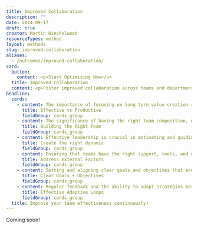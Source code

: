 ```yaml
---
title: Improved Collaboration
description: ""
date: 2024-09-17
draft: true
creator: Martin Hinshelwood
resourceTypes: method
layout: methods
slug: improved-collaboration
aliases:
  - /outcomes/improved-collaboration/
card:
  button:
    content: <p>Start Optimizing Now</p>
  title: Improved Collaboration
  content: <p>Foster improved collaboration across teams and departments, leading to better communication, transparency, and project success.</p>
headline:
  cards:
    - content: The importance of focusing on long term value creation rather than short term revenue extraction, which often yields less value.
      title: Effective vs Productive
      fieldGroup: cards_group
    - content: The significance of having the right team composition, emphasizing the need for cross-functional teams that can self-organize effectively.
      title: Building the Right Team
      fieldGroup: cards_group
    - content: Effective leadership is crucial in motivating and guiding teams, fostering a positive work environment, and ensuring clear and open communication.
      title: Create the right dynamic
      fieldGroup: cards_group
    - content: Ensuring that teams have the right support, tools, and management backing is crucial for maintaining effectiveness.
      title: Address External Factors
      fieldGroup: cards_group
    - content: Setting and aligning clear goals and objectives that are well-defined, shared, and aligned with the most important organizational objectives.
      title: Clear Goals + Objectives
      fieldGroup: cards_group
    - content: Regular feedback and the ability to adapt strategies based on that feedback are essential for continuous improvement.
      title: Effective Adaptive Loops
      fieldGroup: cards_group
  title: Improve your team effectiveness continuously!
---
```


Coming soon!
